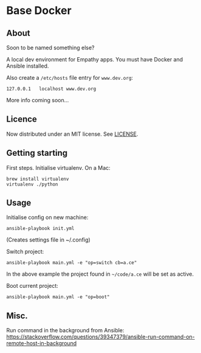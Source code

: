 
Base Docker
===

About
---
Soon to be named something else?


A local dev environment for Empathy apps. You must have Docker and Ansible installed.

Also create a `/etc/hosts` file entry for `www.dev.org`:


    127.0.0.1	localhost www.dev.org

More info coming soon...

Licence
---
Now distributed under an
MIT license.  See [LICENSE](./LICENSE).


Getting starting
---

First steps. Initialise virtualenv. On a Mac:

    brew install virtualenv
    virtualenv ./python

Usage
---

Initialise config on new machine:

    ansible-playbook init.yml

(Creates settings file in ~/.config)

Switch project:

    ansible-playbook main.yml -e "op=switch cb=a.ce"

In the above example the project found in `~/code/a.ce` will be set as active.
    

Boot current project:

    ansible-playbook main.yml -e "op=boot"


Misc.
---
Run command in the background from Ansible:
https://stackoverflow.com/questions/39347379/ansible-run-command-on-remote-host-in-background
